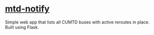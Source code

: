 # [mtd-notify](http://mtd-notify.herokuapp.com)
Simple web app that lists all CUMTD buses with active reroutes in place. Built using Flask. 
